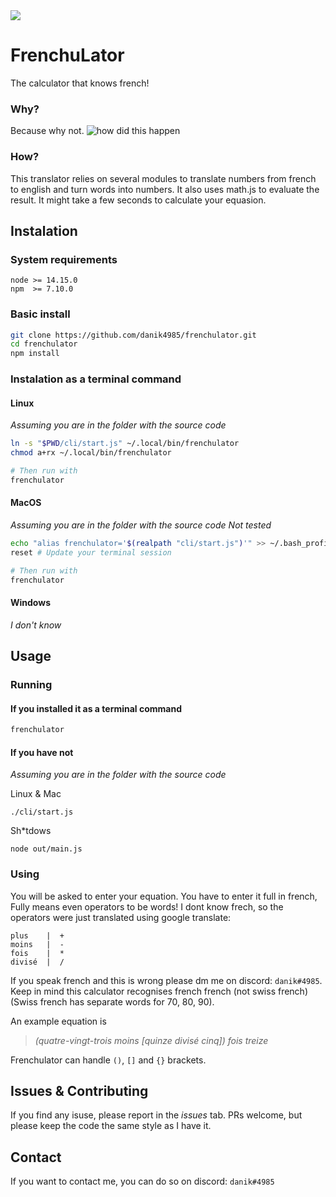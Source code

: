 <img src="https://cdn.discordapp.com/attachments/590022219305058305/842865690146635786/Snimek_z_2021-05-14_22-47-09.png" align="center">

# FrenchuLator
The calculator that knows french!

### Why?
Because why not.
![how did this happen](https://cdn.discordapp.com/attachments/733703994018496564/843066260408500254/Snimek_z_2021-05-15_12-03-49.png)

### How?
This translator relies on several modules to translate numbers from french to english and turn words into numbers. It also uses math.js to evaluate the result. It might take a few seconds to calculate your equasion.

## Instalation

### System requirements
```
node >= 14.15.0
npm  >= 7.10.0
```

### Basic install

```bash
git clone https://github.com/danik4985/frenchulator.git
cd frenchulator
npm install
```

### Instalation as a terminal command

#### Linux
*Assuming you are in the folder with the source code*
```bash
ln -s "$PWD/cli/start.js" ~/.local/bin/frenchulator
chmod a+rx ~/.local/bin/frenchulator

# Then run with
frenchulator
```

#### MacOS
*Assuming you are in the folder with the source code*
*Not tested*
```bash
echo "alias frenchulator='$(realpath "cli/start.js")'" >> ~/.bash_profile
reset # Update your terminal session

# Then run with
frenchulator
```

#### Windows
*I don't know*

## Usage

### Running

#### If you installed it as a terminal command
```bash
frenchulator
```

#### If you have not
*Assuming you are in the folder with the source code*

Linux & Mac
```
./cli/start.js
```

Sh*tdows
```
node out/main.js
```

### Using
You will be asked to enter your equation. You have to enter it full in french, Fully means even operators to be words!
I dont know frech, so the operators were just translated using google translate:
```
plus    |  +
moins   |  -
fois    |  *
divisé  |  /
```
If you speak french and this is wrong please dm me on discord: `danik#4985`. Keep in mind this calculator recognises french french (not swiss french) (Swiss french has separate words for 70, 80, 90).

An example equation is
> *(quatre-vingt-trois moins [quinze divisé cinq]) fois treize*

Frenchulator can handle `()`, `[]` and `{}` brackets.

## Issues & Contributing
If you find any isuse, please report in the *issues* tab.
PRs welcome, but please keep the code the same style as I have it.

## Contact
If you want to contact me, you can do so on discord: `danik#4985`
